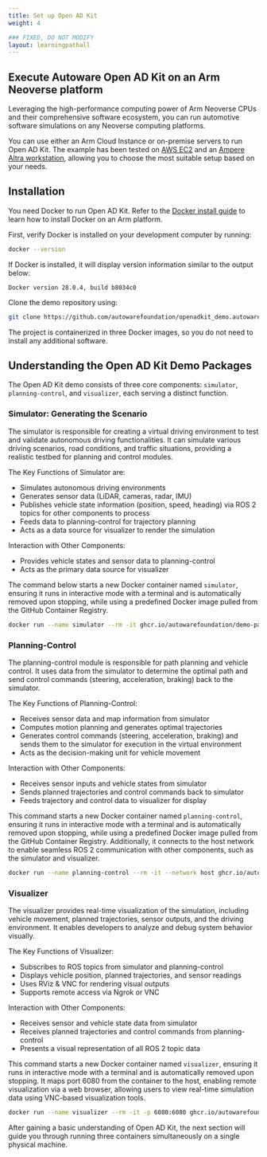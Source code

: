 ```yaml
---
title: Set up Open AD Kit
weight: 4

### FIXED, DO NOT MODIFY
layout: learningpathall
---
```


## Execute Autoware Open AD Kit on an Arm Neoverse platform

Leveraging the high-performance computing power of Arm Neoverse CPUs and their comprehensive software ecosystem, you can run automotive software simulations on any Neoverse computing platforms.

You can use either an Arm Cloud Instance or on-premise servers to run Open AD Kit.
The example has been tested on [AWS EC2](https://aws.amazon.com/ec2/) and an [Ampere Altra workstation](https://www.ipi.wiki/products/ampere-altra-developer-platform), allowing you to choose the most suitable setup based on your needs.

## Installation

You need Docker to run Open AD Kit. Refer to the [Docker install guide](https://learn.arm.com/install-guides/docker/) to learn how to install Docker on an Arm platform.

First, verify Docker is installed on your development computer by running:

```bash
docker --version
```

If Docker is installed, it will display version information similar to the output below:

```output
Docker version 28.0.4, build b8034c0
```

Clone the demo repository using:

```bash
git clone https://github.com/autowarefoundation/openadkit_demo.autoware.git
```

The project is containerized in three Docker images, so you do not need to install any additional software.

## Understanding the Open AD Kit Demo Packages

The Open AD Kit demo consists of three core components: `simulator`, `planning-control`, and `visualizer`, each serving a distinct function.

### Simulator: Generating the Scenario

The simulator is responsible for creating a virtual driving environment to test and validate autonomous driving functionalities. It can simulate various driving scenarios, road conditions, and traffic situations, providing a realistic testbed for planning and control modules.

The Key Functions of Simulator are:

- Simulates autonomous driving environments
- Generates sensor data (LiDAR, cameras, radar, IMU)
- Publishes vehicle state information (position, speed, heading) via ROS 2 topics for other components to process
- Feeds data to planning-control for trajectory planning
- Acts as a data source for visualizer to render the simulation

Interaction with Other Components:
- Provides vehicle states and sensor data to planning-control
- Acts as the primary data source for visualizer

The command below starts a new Docker container named `simulator`, ensuring it runs in interactive mode with a terminal and is automatically removed upon stopping, while using a predefined Docker image pulled from the GitHub Container Registry.

```bash
docker run --name simulator --rm -it ghcr.io/autowarefoundation/demo-packages:simulator
```

### Planning-Control

The planning-control module is responsible for path planning and vehicle control. It uses data from the simulator to determine the optimal path and send control commands (steering, acceleration, braking) back to the simulator.

The Key Functions of Planning-Control:
- Receives sensor data and map information from simulator
- Computes motion planning and generates optimal trajectories
- Generates control commands (steering, acceleration, braking) and sends them to the simulator for execution in the virtual environment
- Acts as the decision-making unit for vehicle movement

Interaction with Other Components:
- Receives sensor inputs and vehicle states from simulator
- Sends planned trajectories and control commands back to simulator
- Feeds trajectory and control data to visualizer for display

This command starts a new Docker container named `planning-control`, ensuring it runs in interactive mode with a terminal and is automatically removed upon stopping, while using a predefined Docker image pulled from the GitHub Container Registry. Additionally, it connects to the host network to enable seamless ROS 2 communication with other components, such as the simulator and visualizer.

```bash
docker run --name planning-control --rm -it --network host ghcr.io/autowarefoundation/demo-packages:planning-control
```

### Visualizer

The visualizer provides real-time visualization of the simulation, including vehicle movement, planned trajectories, sensor outputs, and the driving environment. It enables developers to analyze and debug system behavior visually.

The Key Functions of Visualizer:
- Subscribes to ROS topics from simulator and planning-control
- Displays vehicle position, planned trajectories, and sensor readings
- Uses RViz & VNC for rendering visual outputs
- Supports remote access via Ngrok or VNC

Interaction with Other Components:
- Receives sensor and vehicle state data from simulator
- Receives planned trajectories and control commands from planning-control
- Presents a visual representation of all ROS 2 topic data

This command starts a new Docker container named `visualizer`, ensuring it runs in interactive mode with a terminal and is automatically removed upon stopping. It maps port 6080 from the container to the host, enabling remote visualization via a web browser, allowing users to view real-time simulation data using VNC-based visualization tools.

```bash
docker run --name visualizer --rm -it -p 6080:6080 ghcr.io/autowarefoundation/demo-packages:visualizer
```

After gaining a basic understanding of Open AD Kit, the next section will guide you through running three containers simultaneously on a single physical machine.
